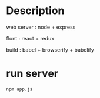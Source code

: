 # Description
web server : node + express

flont      : react + redux

build      : babel + browserify + babelify


# run server

```
npm app.js
```
